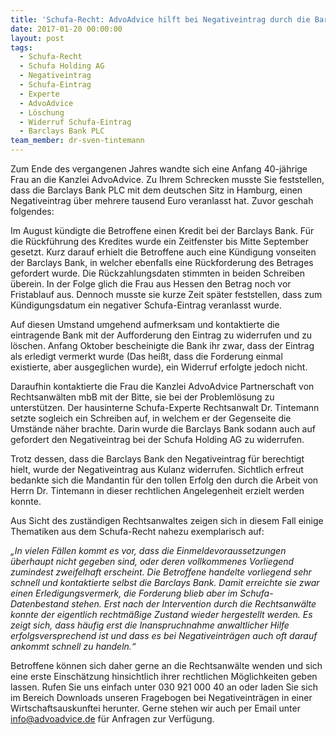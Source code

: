 ```yaml
---
title: 'Schufa-Recht: AdvoAdvice hilft bei Negativeintrag durch die Barclays Bank'
date: 2017-01-20 00:00:00
layout: post
tags:
  - Schufa-Recht
  - Schufa Holding AG
  - Negativeintrag
  - Schufa-Eintrag
  - Experte
  - AdvoAdvice
  - Löschung
  - Widerruf Schufa-Eintrag
  - Barclays Bank PLC
team_member: dr-sven-tintemann
---
```



Zum Ende des vergangenen Jahres wandte sich eine Anfang 40-j&auml;hrige Frau an die Kanzlei AdvoAdvice. Zu Ihrem Schrecken musste Sie feststellen, dass die Barclays Bank PLC mit dem deutschen Sitz in Hamburg, einen Negativeintrag &uuml;ber mehrere tausend Euro veranlasst hat. Zuvor geschah folgendes:

Im August k&uuml;ndigte die Betroffene einen Kredit bei der Barclays Bank. F&uuml;r die R&uuml;ckf&uuml;hrung des Kredites wurde ein Zeitfenster bis Mitte September gesetzt. Kurz darauf erhielt die Betroffene auch eine K&uuml;ndigung vonseiten der Barclays Bank, in welcher ebenfalls eine R&uuml;ckforderung des Betrages gefordert wurde. Die R&uuml;ckzahlungsdaten stimmten in beiden Schreiben &uuml;berein. In der Folge glich die Frau aus Hessen den Betrag noch vor Fristablauf aus. Dennoch musste sie kurze Zeit sp&auml;ter feststellen, dass zum K&uuml;ndigungsdatum ein negativer Schufa-Eintrag veranlasst wurde.

Auf diesen Umstand umgehend aufmerksam und kontaktierte die eintragende Bank mit der Aufforderung den Eintrag zu widerrufen und zu l&ouml;schen. Anfang Oktober bescheinigte die Bank ihr zwar, dass der Eintrag als erledigt vermerkt wurde (Das hei&szlig;t, dass die Forderung einmal existierte, aber ausgeglichen wurde), ein Widerruf erfolgte jedoch nicht.

Daraufhin kontaktierte die Frau die Kanzlei AdvoAdvice Partnerschaft von Rechtsanw&auml;lten mbB mit der Bitte, sie bei der Probleml&ouml;sung zu unterst&uuml;tzen. Der hausinterne Schufa-Experte Rechtsanwalt Dr. Tintemann setzte sogleich ein Schreiben auf, in welchem er der Gegenseite die Umst&auml;nde n&auml;her brachte. Darin wurde die Barclays Bank sodann auch auf gefordert den Negativeintrag bei der Schufa Holding AG zu widerrufen.

Trotz dessen, dass die Barclays Bank den Negativeintrag f&uuml;r berechtigt hielt, wurde der Negativeintrag aus Kulanz widerrufen. Sichtlich erfreut bedankte sich die Mandantin f&uuml;r den tollen Erfolg den durch die Arbeit von Herrn Dr. Tintemann in dieser rechtlichen Angelegenheit erzielt werden konnte.

Aus Sicht des zust&auml;ndigen Rechtsanwaltes zeigen sich in diesem Fall einige Thematiken aus dem Schufa-Recht nahezu exemplarisch auf: &nbsp;

*„In vielen F&auml;llen kommt es vor, dass die Einmeldevoraussetzungen &uuml;berhaupt nicht gegeben sind, oder deren vollkommenes Vorliegend zumindest zweifelhaft erscheint. Die Betroffene handelte vorliegend sehr schnell und kontaktierte selbst die Barclays Bank. Damit erreichte sie zwar einen Erledigungsvermerk, die Forderung blieb aber im Schufa-Datenbestand stehen. Erst nach der Intervention durch die Rechtsanw&auml;lte konnte der eigentlich rechtm&auml;&szlig;ige Zustand wieder hergestellt werden. Es zeigt sich, dass h&auml;ufig erst die Inanspruchnahme anwaltlicher Hilfe erfolgsversprechend ist und dass es bei Negativeintr&auml;gen auch oft darauf ankommt schnell zu handeln.“*

Betroffene k&ouml;nnen sich daher gerne an die Rechtsanw&auml;lte wenden und sich eine erste Einsch&auml;tzung hinsichtlich ihrer rechtlichen M&ouml;glichkeiten geben lassen. Rufen Sie uns einfach unter 030 921 000 40 an oder laden Sie sich im Bereich Downloads unseren Fragebogen bei Negativeintr&auml;gen in einer Wirtschaftsauskunftei herunter. Gerne stehen wir auch per Email unter info@advoadvice.de f&uuml;r Anfragen zur Verf&uuml;gung.